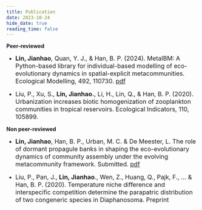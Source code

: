 ```yaml
---
title: Publication
date: 2023-10-24
hide_date: true
reading_time: false
---
```


**Peer-reviewed**

- <font size=3.5>**Lin, Jianhao**, Quan, Y. J., & Han, B. P. (2024). MetaIBM: A Python-based library for 
individual-based modelling of eco-evolutionary dynamics in spatial-explicit metacommunities. 
Ecological Modelling, 492, 110730. [pdf](https://drive.google.com/file/d/19n52qjGCbdRPtQRDiW_8o5gY1FRGm0mO/view) </font>

- <font size=3.5>Liu, P., Xu, S., **Lin, Jianhao.**, Li, H., Lin, Q., & Han, B. P. (2020). Urbanization increases biotic homogenization of zooplankton communities in tropical reservoirs. Ecological Indicators, 110, 105899. </font>

**Non peer-reviewed**

- <font size=3.5>**Lin, Jianhao**, Han, B. P., Urban, M. C. & De Meester, L. The role of dormant propagule 
banks in shaping the eco-evolutionary dynamics of community assembly under the evolving 
metacommunity framework. Submitted. [pdf](https://drive.google.com/file/d/1S1sA3p3g6yv7jXIzUvmogdn7DGDI2-Hk/view)</font>

- <font size=3.5>Liu, P., Pan, J., **Lin, Jianhao**., Wen, Z., Huang, Q., Pajk, F., ... & Han, B. P. (2020). Temperature niche difference and interspecific competition determine the parapatric distribution of two 
congeneric species in Diaphanosoma. Preprint </font>

